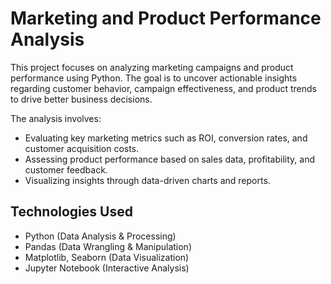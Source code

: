 # Marketing and Product Performance Analysis

This project focuses on analyzing marketing campaigns and product performance using Python.
The goal is to uncover actionable insights regarding customer behavior, campaign effectiveness, and product trends to drive better business decisions.

The analysis involves:

- Evaluating key marketing metrics such as ROI, conversion rates, and customer acquisition costs.
- Assessing product performance based on sales data, profitability, and customer feedback.
- Visualizing insights through data-driven charts and reports.


## Technologies Used

- Python (Data Analysis & Processing)
- Pandas (Data Wrangling & Manipulation)
- Matplotlib, Seaborn (Data Visualization)
- Jupyter Notebook (Interactive Analysis)
